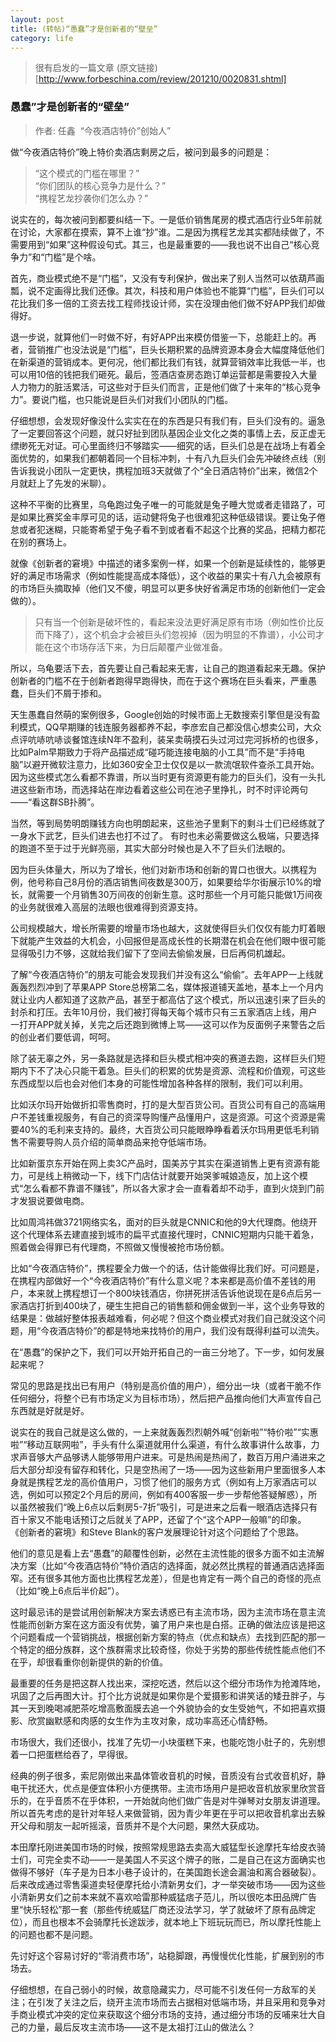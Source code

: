 ```yaml
---
layout: post
title: (转帖)“愚蠢”才是创新者的“壁垒”
category: life
---
```


> 很有启发的一篇文章
> (原文链接)[http://www.forbeschina.com/review/201210/0020831.shtml]

### 愚蠢”才是创新者的“壁垒”

>作者: 任鑫  “今夜酒店特价”创始人”

做“今夜酒店特价”晚上特价卖酒店剩房之后，被问到最多的问题是：

>“这个模式的门槛在哪里？”    
>“你们团队的核心竞争力是什么？”  
>“携程艺龙抄袭你们怎么办？”

说实在的，每次被问到都要纠结一下。一是低价销售尾房的模式酒店行业5年前就在讨论，大家都在摸索，算不上谁“抄”谁。二是因为携程艺龙其实都陆续做了，不需要用到“如果”这种假设句式。其三，也是最重要的——我也说不出自己“核心竞争力”和“门槛”是个啥。

首先，商业模式绝不是“门槛”，又没有专利保护，做出来了别人当然可以依葫芦画瓢，说不定画得比我们还像。其次，科技和用户体验也不能算“门槛”，巨头们可以花比我们多一倍的工资去找工程师找设计师，实在没理由他们做不好APP我们却做得好。

退一步说，就算他们一时做不好，有好APP出来模仿借鉴一下，总能赶上的。再者，营销推广也没法说是“门槛”，巨头长期积累的品牌资源本身会大幅度降低他们在新渠道的营销成本。更何况，他们都比我们有钱，就算营销效率比我低一半，也可以用10倍的钱把我们砸死。最后，签酒店查房态跑订单运营都是需要投入大量人力物力的脏活累活，可这些对于巨头们而言，正是他们做了十来年的“核心竞争力”。要说门槛，也只能说是巨头们对我们小团队的门槛。

仔细想想，会发现好像没什么实实在在的东西是只有我们有，巨头们没有的。逼急了一定要回答这个问题，就只好扯到团队基因企业文化之类的事情上去，反正虚无缥缈死无对证。可心里面终归不够踏实——细究的话，巨头们总是在战场上有着全面优势的，如果我们都朝着同一个目标冲刺，十有八九巨头们会先冲破终点线（别告诉我说小团队一定更快，携程加班3天就做了个“全日酒店特价”出来，微信2个月就赶上了先发的米聊）。

这种不平衡的比赛里，乌龟跑过兔子唯一的可能就是兔子睡大觉或者走错路了，可是如果比赛奖金丰厚可见的话，运动健将兔子也很难犯这种低级错误。要让兔子倦怠或者犯迷糊，只能寄希望于兔子看不到或者看不起这个比赛的奖品，把精力都花在别的赛场上。

就像《创新者的窘境》中描述的诸多案例一样，如果一个创新是延续性的，能够更好的满足市场需求（例如性能提高成本降低），这个收益的果实十有八九会被原有的市场巨头摘取掉（他们又不傻，明显可以更多快好省满足市场的创新他们一定会做的）。

>只有当一个创新是破坏性的，看起来没法更好满足原有市场（例如性价比反而下降了），这个机会才会被巨头们忽视掉（因为明显的不靠谱），小公司才能在这个市场存活下来，为日后颠覆产业做准备。

所以，乌龟要活下去，首先要让自己看起来无害，让自己的跑道看起来无趣。保护创新者的门槛不在于创新者跑得早跑得快，而在于这个赛场在巨头看来，严重愚蠢，巨头们不屑于掺和。

天生愚蠢自然萌的案例很多，Google创始的时候市面上无数搜索引擎但是没有盈利模式，QQ早期赚的钱连服务器都养不起，李彦宏自己都没信心想卖公司，大众点评吭哧吭哧谈餐馆连续N年不盈利，装呆卖萌摸石头过河过完河拆桥的也很多，比如Palm早期致力于将产品描述成“碰巧能连接电脑的小工具”而不是“手持电脑”以避开微软注意力，比如360安全卫士仅仅是以一款流氓软件查杀工具开始。因为这些模式怎么看都不靠谱，所以当时更有资源更有能力的巨头们，没有一头扎进这些新市场，而选择站在岸边看着这些公司在池子里挣扎，时不时评论两句——“看这群SB扑腾”。

当然，等到局势明朗赚钱方向也明朗起来，这些池子里剩下的剩斗士们已经练就了一身水下武艺，巨头们进去也打不过了。
有时也未必需要做这么极端，只要选择的跑道不至于过于光鲜亮丽，其实大部分时候也是入不了巨头们法眼的。

因为巨头体量大，所以为了增长，他们对新市场和创新的胃口也很大。以携程为例，他号称自己8月份的酒店销售间夜数是300万，如果要给华尔街展示10%的增长，就需要一个月销售30万间夜的创新生意。这时那些一个月可能只能做1万间夜的业务就很难入高层的法眼也很难得到资源支持。

公司规模越大，增长所需要的增量市场也越大，这就使得巨头们仅仅有能力盯着眼下就能产生效益的大机会，小回报但是高成长性的长期潜在机会在他们眼中很可能显得吸引力不够，这就给我们留下了空间去偷偷发展，日后再伺机雄起。

了解“今夜酒店特价”的朋友可能会发现我们并没有这么“偷偷”。去年APP一上线就轰轰烈烈冲到了苹果APP Store总榜第二名，媒体报道铺天盖地，基本上一个月内就让业内人都知道了这款产品，甚至于都高估了这个模式，所以迅速引来了巨头的封杀和打压。去年10月份，我们被打得每天每个城市只有三五家酒店上线，用户一打开APP就关掉，关完之后还跑到微博上骂——这可以作为反面例子来警告之后的创业者们要低调，呵呵。

除了装无辜之外，另一条路就是选择和巨头模式相冲突的赛道去跑，这样巨头们短期内下不了决心只能干着急。巨头们的积累的优势是资源、流程和价值观，可这些东西成型以后也会对他们本身的可能性增加各种各样的限制，我们可以利用。

比如沃尔玛开始做折扣零售商时，打的是大型百货公司。百货公司有自己的高端用户不差钱重视服务，有自己的资深导购懂产品懂用户，这是资源。可这个资源是需要40%的毛利来支持的。最终，大百货公司只能眼睁睁看着沃尔玛用更低毛利销售不需要导购人员介绍的简单商品来抢夺低端市场。

比如新蛋京东开始在网上卖3C产品时，国美苏宁其实在渠道销售上更有资源有能力，可是线上稍微动一下，线下门店估计就要开始哭爹喊娘造反，加上这个模式“怎么看都不靠谱不赚钱”，所以各大家才会一直看着却不动手，直到火烧到门前才发狠说要做电商。

比如周鸿祎做3721网络实名，面对的巨头就是CNNIC和他的9大代理商。他绕开这个代理体系去建直接到城市的扁平式直接代理时，CNNIC短期内只能干着急，照着做会得罪已有代理商，不照做又慢慢被抢市场份额。

比如“今夜酒店特价”，携程要全力做一个的话，估计能做得比我们好。可问题是，在携程内部做好一个“今夜酒店特价”有什么意义呢？本来都是高价值不差钱的用户，本来就上携程想订一个800块钱酒店，你拼死拼活告诉他说现在是6点后另一家酒店打折到400块了，硬生生把自己的销售额和佣金做到一半，这个业务导致的结果是：做越好整体报表越难看，何必呢？但这个商业模式对我们自己就没这个问题，用“今夜酒店特价”的都是特地来找特价的用户，我们没有既得利益可以流失。

在“愚蠢”的保护之下，我们可以开始开拓自己的一亩三分地了。下一步，如何发展起来呢？

常见的思路是找出已有用户（特别是高价值的用户），细分出一块（或者干脆不作任何细分，将整个已有市场定义为目标市场），然后把产品推向他们大声宣传自己东西就是好就是好。

说实在的我自己就是这么做的，一上来就轰轰烈烈朝外喊“创新啦”“特价啦”“实惠啦”“移动互联网啦”，手头有什么渠道就用什么渠道，有什么故事讲什么故事，力求声音够大产品够诱人能够带用户进来。可是热闹是热闹了，数百万用户涌进来之后大部分却没有留存和转化，只是空热闹了一场——因为这些新用户里面很多人本身就是携程艺龙的高价值用户，习惯了他们的服务方式（例如有上万家酒店可以选，例如可以预定2个月后的房间，例如有400客服一步一步帮他答疑解惑），所以虽然被我们“晚上6点以后剩房5-7折”吸引，可是进来之后看一眼酒店选择只有百十家又不能电话预订之后就关了APP，还留了个“这个APP一般嘛”的印象。
《创新者的窘境》和Steve Blank的客户发展理论针对这个问题给了个思路。

他们的意见是看上去“愚蠢”的颠覆性创新，必然在主流性能的很多方面不如主流解决方案（比如“今夜酒店特价”特价酒店的选择面，就必然比携程的普通酒店选择面窄。还有很多其他方面也比携程艺龙差），但是也肯定有一两个自己的奇怪的亮点（比如“晚上6点后半价起”）。

这时最忌讳的是尝试用创新解决方案去诱惑已有主流市场，因为主流市场在意主流性能而创新方案在这方面没有优势，骗了用户来也是白搭。正确的做法应该是把这个问题看成一个营销挑战，根据创新方案的特点（优点和缺点）去找到匹配的那一个特定的细分族群，这个族群需求比较奇怪，你处于劣势的那些传统性能点他们不在乎，却很看重你创新提供的新的价值。

最重要的任务是把这群人找出来，深挖吃透，然后以这个细分市场作为抢滩阵地，巩固了之后再图大计。打个比方说就是如果你是个爱摄影和讲笑话的矮丑胖子，与其一天到晚喝减肥茶吃增高敷面膜去追一个外貌协会的女生受她气，不如把喜欢摄影、欣赏幽默感和肉感的女生作为主攻对象，成功率高还心情舒畅。

市场很大，我们还很小，找准了先切一小块蛋糕下来，也能吃饱小肚子的，先别想着一口把蛋糕给吞了，早得很。

经典的例子很多，索尼刚做出来晶体管收音机的时候，音质没有台式收音机好，静电干扰还大，优点是便宜体积小方便携带。主流市场用户是把收音机放家里欣赏音乐的，在乎音质不在乎体积，一开始就向他们做广告是对牛弹琴对女朋友讲道理。所以首先考虑的是针对年轻人来做营销，因为青少年更在乎可以把收音机拿出去躲开父母和朋友一起听摇滚，音质并不是个大问题，果然大获成功。

本田摩托刚进美国市场的时候，按照常规思路去卖高大威猛型长途摩托车给皮衣骑士们，可完全卖不动——一是美国人不买这个牌子的账，二是自己在这方面确实也做得不够好（车子是为日本小巷子设计的，在美国跑长途会漏油和离合器破裂）。后来改成通过零售渠道卖轻便摩托给小清新男女们，才一举突破市场——因为这些小清新男女们之前本来就不喜欢哈雷那种威猛痞子范儿，所以很吃本田品牌广告里“快乐轻松”那一套（那些传统威猛厂商还没法学习，学了就破坏了原有品牌定位），而且也根本不会骑摩托长途跋涉，就本地上下班玩玩而已，所以摩托性能上的问题也都不是问题。

先讨好这个容易讨好的“零消费市场”，站稳脚跟，再慢慢优化性能，扩展到别的市场去。

仔细想想，在自己弱小的时候，故意隐藏实力，尽可能不引发任何一方敌军的关注；在引发了关注之后，绕开主流市场而去占据相对低端市场，并且采用和竞争对手商业模式冲突的定位来获取这个细分市场的支持，通过细分市场的反哺来壮大自己的力量，最后反攻主流市场——这不是太祖打江山的做法么？
